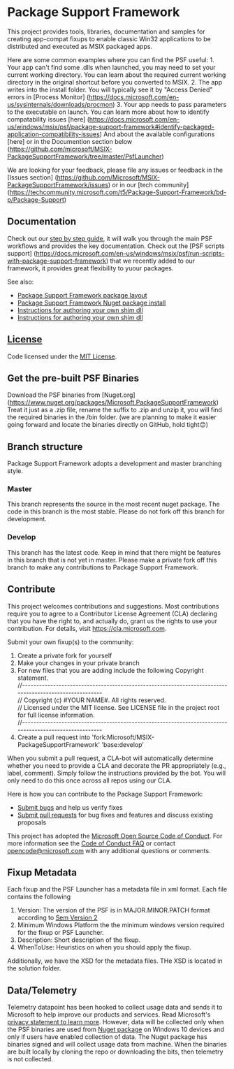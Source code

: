 # Package Support Framework
This project provides tools, libraries, documentation and samples for creating app-compat fixups to enable classic Win32 applications to be distributed and executed as MSIX packaged apps.

Here are some common examples where you can find the PSF useful:
	1. Your app can't find some .dlls when launched, you may need to set your current working directory.
	You can learn about the required current working directory in the original shortcut before you converted to MSIX.
	2. The app writes into the install folder. You will typically see it by "Access Denied" errors in 
	[Process Monitor] (https://docs.microsoft.com/en-us/sysinternals/downloads/procmon) 
	3. Your app needs to pass parameters to the executable on launch.
	You can learn more about how to identify compatability issues [here] (https://docs.microsoft.com/en-us/windows/msix/psf/package-support-framework#identify-packaged-application-compatibility-issues)
	And about the available configurations [here] or in the Documention section below (https://github.com/microsoft/MSIX-PackageSupportFramework/tree/master/PsfLauncher)

We are looking for your feedback, please file any issues or feedback in the [Issues section] (https://github.com/Microsoft/MSIX-PackageSupportFramework/issues) or in our [tech community] (https://techcommunity.microsoft.com/t5/Package-Support-Framework/bd-p/Package-Support)

## Documentation
Check out our [step by step guide](https://docs.microsoft.com/en-us/windows/uwp/porting/package-support-framework), it will walk you through the main PSF workflows and provides the key documentation. Check out the [PSF scripts support] (https://docs.microsoft.com/en-us/windows/msix/psf/run-scripts-with-package-support-framework) that we recently added to our framework, it provides great flexibility to yuour packages.

See also:
* [Package Support Framework package layout](layout.md)
* [Package Support Framework Nuget package install](https://www.nuget.org/packages/Microsoft.PackageSupportFramework)
* [Instructions for authoring your own shim dll](Authoring.md)
* [Instructions for authoring your own shim dll](Authoring.md)

## [License](https://github.com/Microsoft/MSIX-PackageSupportFramework/blob/master/LICENSE)
Code licensed under the [MIT License](https://github.com/Microsoft/MSIX-PackageSupportFramework/blob/master/LICENSE).

## Get the pre-built PSF Binaries
Download the PSF binaries from [Nuget.org] (https://www.nuget.org/packages/Microsoft.PackageSupportFramework)
Treat it just as a .zip file, rename the suffix to .zip and unzip it, you will find the required binaries in the /bin folder. (we are planning to make it easier going forward and locate the binaries directly on GitHub, hold tight😊)

## Branch structure
Package Support Framework adopts a development and master branching style.

### Master
This branch represents the source in the most recent nuget package.  The code in this branch is the most stable.  Please do not fork off this branch for development.

### Develop
This branch has the latest code. Keep in mind that there might be features in this branch that is not yet in master.  Please make a private fork off this branch to make any contributions to Package Support Framework.

## Contribute
This project welcomes contributions and suggestions.  Most contributions require you to agree to a Contributor License Agreement (CLA) declaring that you have the right to, and actually do, grant us the rights to use your contribution. For details, visit https://cla.microsoft.com.

Submit your own fixup(s) to the community:
1. Create a private fork for yourself
2. Make your changes in your private branch
3. For new files that you are adding include the following Copyright statement.\
//-------------------------------------------------------------------------------------------------------\
// Copyright (c) #YOUR NAME#. All rights reserved.\
// Licensed under the MIT license. See LICENSE file in the project root for full license information.\
//-------------------------------------------------------------------------------------------------------
4. Create a pull request into 'fork:Microsoft/MSIX-PackageSupportFramework' 'base:develop'

When you submit a pull request, a CLA-bot will automatically determine whether you need to provide a CLA and decorate the PR appropriately (e.g., label, comment). Simply follow the instructions provided by the bot. You will only need to do this once across all repos using our CLA.

Here is how you can contribute to the Package Support Framework:

* [Submit bugs](https://github.com/Microsoft/MSIX-PackageSupportFramework/issues) and help us verify fixes
* [Submit pull requests](https://github.com/Microsoft/MSIX-PackageSupportFramework/pulls) for bug fixes and features and discuss existing proposals

This project has adopted the [Microsoft Open Source Code of Conduct](https://opensource.microsoft.com/codeofconduct/). For more information see the [Code of Conduct FAQ](https://opensource.microsoft.com/codeofconduct/faq/) or contact [opencode@microsoft.com](mailto:opencode@microsoft.com) with any additional questions or comments.

## Fixup Metadata
Each fixup and the PSF Launcher has a metadata file in xml format.  Each file contains the following  
 1. Version:  The version of the PSF is in MAJOR.MINOR.PATCH format according to [Sem Version 2](https://semver.org/)
 2. Minimum Windows Platform the the minimum windows version required for the fixup or PSF Launcher.
 3. Description: Short description of the fixup.
 4. WhenToUse: Heuristics on when you should apply the fixup.

Additionally, we have the XSD for the metadata files.  THe XSD is located in the solution folder.

## Data/Telemetry
Telemetry datapoint has been hooked to collect usage data and sends it to Microsoft to help improve our products and services. Read Microsoft's [privacy statement to learn more](https://privacy.microsoft.com/en-US/privacystatement). However, data will be collected only when the PSF binaries are used from [Nuget package](https://www.nuget.org/packages?q=packagesupportframework) 
on Windows 10 devices and only if users have enabled collection of data. The Nuget package has binaries signed and will collect usage data from machine. When the binaries are built locally by cloning the repo or downloading the bits, then telemetry is not collected.
